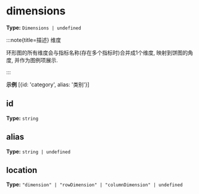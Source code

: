 # dimensions

**Type:** `Dimensions | undefined`

:::note{title=描述}
维度



环形图的所有维度会与指标名称(存在多个指标时)合并成1个维度, 映射到饼图的角度, 并作为图例项展示.

:::

**示例**
[{id: 'category', alias: '类别'}]




## id

**Type:** `string`

## alias

**Type:** `string | undefined`

## location

**Type:** `"dimension" | "rowDimension" | "columnDimension" | undefined`

